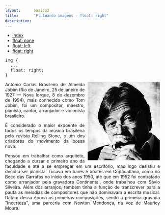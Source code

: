 ```yaml
---
layout:      basico3
title:       "Flutuando imagens - float: right"
description:
---
```


<ul class="nav">
  <li class="nav-item">
    <a class="nav-link" href="../">index</a>
  </li>
  <li class="nav-item">
    <a class="nav-link" href="../float-none/">float: none</a>
  </li>
  <li class="nav-item">
    <a class="nav-link" href="../float-left/">float: left</a>
  </li>
  <li class="nav-item">
    <a class="nav-link" href="../float-right/">float: right</a>
  </li>
</ul>


<pre>
img {
  ...
  float: right;
}
</pre>

<!-- resultado -->
<p>
    <img src="../tom-jobim.jpg" alt="Tom Jobim" />
    Antônio Carlos Brasileiro de Almeida Jobim (Rio de Janeiro, 25 de janeiro de 1927 —
    Nova Iorque, 8 de dezembro de 1994),  mais conhecido como Tom Jobim, foi um compositor, maestro, pianista,
    cantor, arranjador e violonista brasileiro.
</p>
<p>
    É considerado o maior expoente de todos os tempos da música brasileira pela revista Rolling Stone, e um dos
    criadores do movimento da bossa nova.
</p>
<p>
    Pensou em trabalhar como arquiteto, chegando a cursar o primeiro ano da faculdade e até a se empregar em um
    escritório, mas logo desistiu e decidiu ser pianista. Tocava em bares e boates em Copacabana, como no Beco
    das Garrafas no início dos anos 1950, até que em 1952 foi contratado como arranjador pela gravadora
    Continental, onde trabalhou com Sávio Silveira. Além dos arranjos, também tinha a função de transcrever para
    a pauta as melodias de compositores que não dominavam a escrita musical. Datam dessa época as primeiras
    composições, sendo a primeira gravada "Incerteza", uma parceria com Newton Mendonça, na voz de Mauricy Moura.
</p>



<style>
img {
  float: right;
  margin-left: 10px;
}
p {
  text-align: justify;
}
</style>
